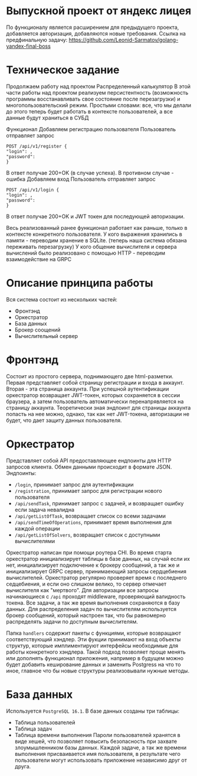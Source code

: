 # Выпускной проект от яндекс лицея
По функционалу является расширением для предыдущего проекта, добавляется авторизация, добавляются новые требования. Ссылка на предфинальную задачу: https://github.com/Leonid-Sarmatov/golang-yandex-final-boss
# Техническое задание
Продолжаем работу над проектом Распределенный калькулятор
В этой части работы над проектом реализуем персистентность (возможность программы восстанавливать свое состояние после перезагрузки) и многопользовательский режим.
Простыми словами: все, что мы делали до этого теперь будет работать в контексте пользователей, а все данные будут храниться в СУБД

Функционал
Добавляем регистрацию пользователя
Пользователь отправляет запрос
```
POST /api/v1/register {
"login": ,
"password":
}
```
В ответ получае 200+OK (в случае успеха). В противном случае - ошибка
Добавляем вход
Пользователь отправляет запрос
```
POST /api/v1/login {
"login": ,
"password":
}
```
В ответ получае 200+OK и JWT токен для последующей авторизации.

Весь реализованный ранее функционал работает как раньше, только в контексте конкретного пользователя.
У кого выражения хранились в памяти - переводим хранение в SQLite. (теперь наша система обязана переживать перезагрузку)
У кого общение вычислителя и сервера вычислений было реализовано с помощью HTTP - переводим взаимодействие на GRPC
# Описание принципа работы
Вся система состоит из нескольких частей:
 - Фронтэнд
 - Оркестратор
 - База данных
 - Брокер соощений
 - Вычислительный сервер
# Фронтэнд 
Состоит из простого сервера, поднимающего две html-разметки. Первая представляет собой страницу регистрации и входа в аккаунт. Вторая - эта страница аккаунта. При успешной аутентификации оркестратор возвращает JWT-токен, которых сохраняется в сессии браузера, а затем пользователь автоматически перенапрявляется на страницу аккаунта. Теоретически зная эндпоинт для страницы аккаунта попасть на нее можно, однако, так как нет JWT-токена, авторизации не будет, что дает защиту данных пользователя.
# Оркестратор
Представляет собой API предоставляющее ендпоинты для HTTP запросов клиента. Обмен данными происходит в формате JSON. 
Эндпоинты:
 - ```/login```, принимает запрос для аутентификации
 - ```/registration```, принимает запрос для регистрации нового пользователя
 - ```/api/sendTask```, принимает запрос с задачей, и возвращает ошибку если задача невалидна
 - ```/api/getListOfTask```, возвращает список со всеми задачами
 - ```/api/sendTimeOfOperations```, принимает время выполнения для каждой операции
 - ```/api/getListOfSolvers```, возвращает список с доступными вычислителями

Оркестратор написан при помощи роутера CHI. Во время старта оркестратор инициализирует таблицы в базе данных, на случай если их нет, инициализирует подключение к брокеру сообщений, а так же и инициализирует GRPC сервер, принимаеющий запросы сердцебиения вычислителей. Оркестратор регулярно проверяет время с последнего седцебиения, и если оно слишком велико, то сервер отмечает вычислителя как "мертвого". Для авторизации все запросы начинающиеся с ```/api``` проходят middleware, проверяющий валидность токена. Все задачи, а так же время выполнения сохраняются в базу данных. Для распределения задач по вычислителям используется брокер сообщений, который настроен так, что бы равномерно распределять задачи по доступным вычислителям. 

Папка ```handlers``` содержит пакеты с функциями, которые возвращают соответствующий хэндлер. Эти фукции принимают на вход объекты структур, которые имплиментируют интерфейсы необходимые для работы конкретного хэндлера. Такой подход позволяет проще менять или дополнять функционал приложения, например в будущем можно будет добавить кеширование данных и заменить Postgress на что то иное, главное что бы новые структуры реализовывали нужные методы.
# База данных
Используется ```PostgreSQL 16.1```. В базе данных созданы три таблицы:
 - Таблица пользователей
 - Таблица задач
 - Таблица времени выполнения
Пароли пользователей хранятся в виде хешей, что позволяет повысить безопасность при захвате злоумышленником базы данных. Каждой задаче, а так же времени выполнения присваивается имя пользователя, в результате чего пользователи могут использовать приложение независимо друг от друга.










